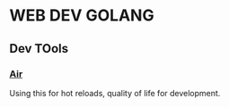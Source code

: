 # WEB DEV GOLANG

## Dev TOols

### [Air](https://github.com/air-verse/air)

Using this for hot reloads, quality of life for development.
